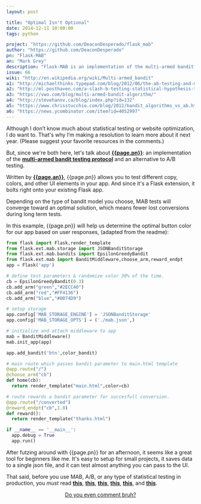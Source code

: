 ```yaml
---
layout: post

title: "Optimal Isn't Optional"
date: 2014-12-11 10:00:00
tags: python

project: "https://github.com/DeaconDesperado/flask_mab"
author: "https://github.com/DeaconDesperado"
pn: "Flask-MAB"
an: "Mark Grey"
description: "Flask-MAB is an implementation of the multi-armed bandit optimization pattern as a Flask extension."
issue: 66
wiki: "http://en.wikipedia.org/wiki/Multi-armed_bandit"
a1: "http://michaelthinks.typepad.com/blog/2012/06/the-ab-testing-and-multi-armed-bandit-kerfuffle.html"
a2: "http://ml.posthaven.com/a-slash-b-testing-statistical-hypothesis-testing-or-multi-armed-bandit"
a3: "https://vwo.com/blog/multi-armed-bandit-algorithm/"
a4: "http://stevehanov.ca/blog/index.php?id=132"
a5: "https://www.chrisstucchio.com/blog/2012/bandit_algorithms_vs_ab.html"
a6: "https://news.ycombinator.com/item?id=4052997"
---
```


Although I don&rsquo;t know much about statistical testing or website optimization, I do want to. That's why I&rsquo;m making a resolution to learn more about it next year. (Please suggest your favorite resources in the comments.)

But, since we're both here, let's talk about <strong><a href="{{page.project}}" title="{{page.pn}} on GitHub" target="_blank">{{page.pn}}</a></strong>: an implementation of the <strong><a href="{{ page.wiki }}" target="_blank" title="Multi-armed Bandit on Wikipedia">multi-armed bandit testing protocol</a></strong> and an alternative to A/B testing.

Written by <strong><a href="{{ page.author }}" target="_blank" title="{{ page.an }} on GitHub">{{page.an}}</a></strong>, {{page.pn}} allows you to test different copy, colors, and other UI elements in your app. And since it's a Flask extension, it bolts right onto your existing Flask app.

Depending on the type of bandit model you choose, MAB tests will converge toward an optimal solution, which means fewer lost conversions during long term tests.

In this example, {{page.pn}} will help us determine the optimal button color for our app based on user responses, (adapted from the readme):

```python
from flask import Flask,render_template
from flask.ext.mab.storage import JSONBanditStorage
from flask.ext.mab.bandits import EpsilonGreedyBandit
from flask.ext.mab import BanditMiddleware,choose_arm,reward_endpt
app = Flask('app')

# define test parameters & randomize color 30% of the time.
cb = EpsilonGreedyBandit(0.3)
cb.add_arm("green","#2ECC40")
cb.add_arm("red","#FF4136")
cb.add_arm("blue","#0074D9")

# setup storage
app.config['MAB_STORAGE_ENGINE'] = 'JSONBanditStorage'
app.config['MAB_STORAGE_OPTS'] = ('./mab.json',)

# initialize and attach middleware to app
mab = BanditMiddleware()
mab.init_app(app)

app.add_bandit('btn',color_bandit)

# main route which passes bandit parameter to main.html template
@app.route("/")
@choose_arm("cb")
def home(cb):
  return render_template("main.html",color=cb)

# route rewards a bandit parameter for succesfull conversion.
@app.route("/converted")
@reward_endpt("cb",1.0)
def reward():
  return render_template("thanks.html")

if __name__ == '__main__':
  app.debug = True
  app.run()
```

After futzing around with {{page.pn}} for an afternoon, it seems like a great tool for beginners like me. It's easy to setup for small projects, it saves data to a single json file, and it can test almost anything you can pass to the UI.

That said, before you use MAB, A/B, or any type of statistical testing in production, you _must_ read <strong><a href="{{ page.a1 }}" target="_blank" title="Michael Leo on MAB vs. A/B">this</a></strong>, <strong><a href="{{ page.a2 }}" target="_blank" title="Cheng-Tao Chu's overview of A/B and MAB">this</a></strong>, <strong><a href="{{ page.a3 }}" target="_blank" title="Visual Website Optimizer's view on why MAB isn't better than A/B">this</a></strong>, <strong><a href="{{ page.a4 }}" target="_blank" title="Steve Hanov's post in suppory of MAB over A/B">this</a></strong>, <strong><a href="{{ page.a5 }}" target="_blank" title="Chris Stucchio in support of MAB">this</a></strong>, and <strong><a href="{{ page.a6 }}" target="_blank" title="HN thread regarding the Visual Website Optimizer piece">this</a></strong>.

<center><a href="{{ page.url }}#comments" class="btn btn-primary btn-comment" title="Discuss this issue of Git @ Me online">Do you even comment bruh?</a></center>
